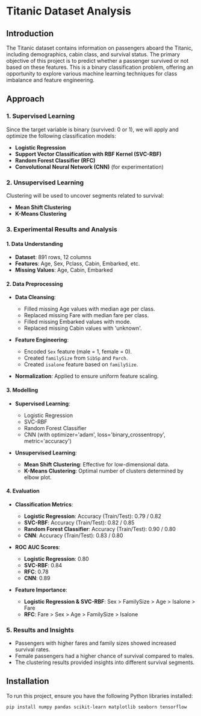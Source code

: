 # Titanic Dataset Analysis

## Introduction

The Titanic dataset contains information on passengers aboard the Titanic, including demographics, cabin class, and survival status. The primary objective of this project is to predict whether a passenger survived or not based on these features. This is a binary classification problem, offering an opportunity to explore various machine learning techniques for class imbalance and feature engineering.

## Approach

### 1. Supervised Learning

Since the target variable is binary (survived: 0 or 1), we will apply and optimize the following classification models:

- **Logistic Regression**
- **Support Vector Classification with RBF Kernel (SVC-RBF)**
- **Random Forest Classifier (RFC)**
- **Convolutional Neural Network (CNN)** (for experimentation)

### 2. Unsupervised Learning

Clustering will be used to uncover segments related to survival:

- **Mean Shift Clustering**
- **K-Means Clustering**

### 3. Experimental Results and Analysis

#### 1. Data Understanding

- **Dataset**: 891 rows, 12 columns
- **Features**: Age, Sex, Pclass, Cabin, Embarked, etc.
- **Missing Values**: Age, Cabin, Embarked

#### 2. Data Preprocessing

- **Data Cleansing**:
  - Filled missing Age values with median age per class.
  - Replaced missing Fare with median fare per class.
  - Filled missing Embarked values with mode.
  - Replaced missing Cabin values with 'unknown'.

- **Feature Engineering**:
  - Encoded `Sex` feature (male = 1, female = 0).
  - Created `familySize` from `SibSp` and `Parch`.
  - Created `isalone` feature based on `familySize`.

- **Normalization**: Applied to ensure uniform feature scaling.

#### 3. Modelling

- **Supervised Learning**:
  - Logistic Regression
  - SVC-RBF
  - Random Forest Classifier
  - CNN (with optimizer='adam', loss='binary_crossentropy', metric='accuracy')

- **Unsupervised Learning**:
  - **Mean Shift Clustering**: Effective for low-dimensional data.
  - **K-Means Clustering**: Optimal number of clusters determined by elbow plot.

#### 4. Evaluation

- **Classification Metrics**:
  - **Logistic Regression**: Accuracy (Train/Test): 0.79 / 0.82
  - **SVC-RBF**: Accuracy (Train/Test): 0.82 / 0.85
  - **Random Forest Classifier**: Accuracy (Train/Test): 0.90 / 0.80
  - **CNN**: Accuracy (Train/Test): 0.83 / 0.80

- **ROC AUC Scores**:
  - **Logistic Regression**: 0.80
  - **SVC-RBF**: 0.84
  - **RFC**: 0.78
  - **CNN**: 0.89

- **Feature Importance**:
  - **Logistic Regression & SVC-RBF**: Sex > FamilySize > Age > Isalone > Fare
  - **RFC**: Fare > Sex > Age > FamilySize > Isalone

### 5. Results and Insights

- Passengers with higher fares and family sizes showed increased survival rates.
- Female passengers had a higher chance of survival compared to males.
- The clustering results provided insights into different survival segments.

## Installation

To run this project, ensure you have the following Python libraries installed:

```bash
pip install numpy pandas scikit-learn matplotlib seaborn tensorflow
